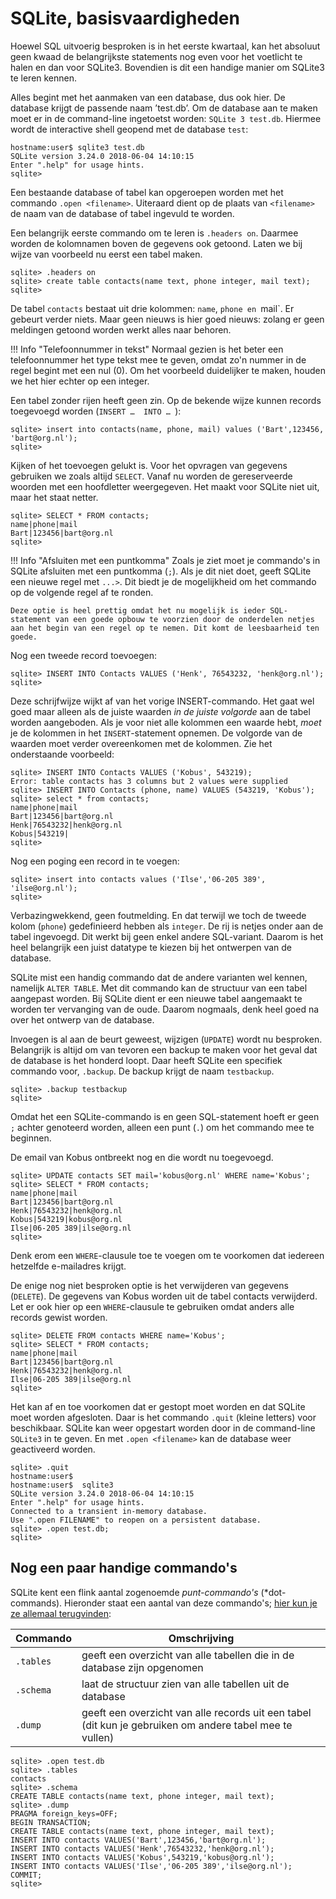 # SQLite, basisvaardigheden

Hoewel SQL uitvoerig besproken is in het eerste kwartaal, kan het absoluut geen kwaad de belangrijkste statements nog even voor het voetlicht te halen en dan voor  SQLite3. Bovendien is dit een handige manier om SQLite3 te leren kennen.

Alles begint met het aanmaken van een database, dus ook hier. De database krijgt de passende naam ’test.db’. Om de database aan te maken moet er in de command-line ingetoetst worden: `SQLite 3 test.db`. Hiermee wordt de interactive shell geopend met de database `test`:

```console
hostname:user$ sqlite3 test.db
SQLite version 3.24.0 2018-06-04 14:10:15
Enter ".help" for usage hints.
sqlite>
```

Een bestaande database of tabel kan opgeroepen worden met het commando `.open <filename>`. Uiteraard dient op de plaats van `<filename>` de naam van de database of tabel ingevuld te worden.

Een belangrijk eerste commando om te leren is `.headers on`. Daarmee worden de kolomnamen boven de gegevens ook getoond. Laten we bij wijze van voorbeeld nu eerst een tabel maken.

```console
sqlite> .headers on
sqlite> create table contacts(name text, phone integer, mail text);
sqlite>
```


De tabel `contacts` bestaat uit drie kolommen: `name`, `phone en `mail`. Er gebeurt verder niets. Maar geen nieuws is hier goed nieuws: zolang er geen meldingen getoond worden werkt alles naar behoren.

!!! Info "Telefoonnummer in tekst"
    Normaal gezien is het beter een telefoonnummer het type tekst mee te geven, omdat zo'n nummer in de regel begint met een nul (0). Om het voorbeeld duidelijker te maken, houden we het hier echter op een integer.

Een tabel zonder rijen heeft geen zin. Op de bekende wijze kunnen records toegevoegd worden (`INSERT …  INTO … `):

```console
sqlite> insert into contacts(name, phone, mail) values ('Bart',123456, 'bart@org.nl');
sqlite>
```

Kijken of het toevoegen gelukt is. Voor het opvragen van gegevens gebruiken we zoals altijd `SELECT`. Vanaf nu worden de gereserveerde woorden met een hoofdletter weergegeven. Het maakt voor SQLite niet uit, maar het staat netter.

```console
sqlite> SELECT * FROM contacts;
name|phone|mail
Bart|123456|bart@org.nl
sqlite>
```

!!! Info "Afsluiten met een puntkomma"
    Zoals je ziet moet je commando's in SQLite afsluiten met een puntkomma (`;`). Als je dit niet doet, geeft SQLite een nieuwe regel met `...>`. Dit biedt je de mogelijkheid om het commando op de volgende regel af te ronden.

    Deze optie is heel prettig omdat het nu mogelijk is ieder SQL-statement van een goede opbouw te voorzien door de onderdelen netjes aan het begin van een regel op te nemen. Dit komt de leesbaarheid ten goede.

Nog een tweede record toevoegen:

```console
sqlite> INSERT INTO Contacts VALUES ('Henk', 76543232, 'henk@org.nl');
sqlite>
```

Deze schrijfwijze wijkt af van het vorige INSERT-commando. Het gaat wel goed maar alleen als de juiste waarden *in de juiste volgorde* aan de tabel worden aangeboden. Als je voor niet alle kolommen een waarde hebt, *moet* je de kolommen in het `INSERT`-statement opnemen. De volgorde van de waarden moet verder overeenkomen met de kolommen. Zie het onderstaande voorbeeld:

```console
sqlite> INSERT INTO Contacts VALUES ('Kobus', 543219);
Error: table contacts has 3 columns but 2 values were supplied
sqlite> INSERT INTO Contacts (phone, name) VALUES (543219, 'Kobus');
sqlite> select * from contacts;
name|phone|mail
Bart|123456|bart@org.nl
Henk|76543232|henk@org.nl
Kobus|543219|
sqlite>
```

Nog een poging een record in te voegen:

```console
sqlite> insert into contacts values ('Ilse','06-205 389', 'ilse@org.nl');
sqlite>
```

Verbazingwekkend, geen foutmelding. En dat terwijl we toch de tweede kolom (`phone`) gedefinieerd hebben als `integer`. De rij is netjes onder aan de tabel ingevoegd. Dit werkt bij geen enkel andere SQL-variant. Daarom is het heel belangrijk een juist datatype te kiezen bij het ontwerpen van de database.

SQLite mist een handig commando dat de andere varianten wel kennen, namelijk `ALTER TABLE`. Met dit commando kan de structuur van een tabel aangepast worden. Bij SQLite dient er een nieuwe tabel aangemaakt te worden ter vervanging van de oude. Daarom nogmaals, denk heel goed na over het ontwerp van de database.

Invoegen is al aan de beurt geweest, wijzigen (`UPDATE`) wordt nu besproken. Belangrijk is altijd om van tevoren een backup te maken voor het geval dat de database is het honderd loopt. Daar heeft SQLite een specifiek commando voor, `.backup`. De backup krijgt de naam `testbackup`.

```console
sqlite> .backup testbackup
sqlite>
```

Omdat het een SQLite-commando is en geen SQL-statement hoeft er geen `;` achter genoteerd worden, alleen een punt (`.`) om het commando mee te beginnen.

De email van Kobus ontbreekt nog en die wordt nu toegevoegd.

```console
sqlite> UPDATE contacts SET mail='kobus@org.nl' WHERE name='Kobus';
sqlite> SELECT * FROM contacts;
name|phone|mail
Bart|123456|bart@org.nl
Henk|76543232|henk@org.nl
Kobus|543219|kobus@org.nl
Ilse|06-205 389|ilse@org.nl
sqlite>
```

Denk erom een `WHERE`-clausule toe te voegen om te voorkomen dat iedereen hetzelfde e-mailadres krijgt.

De enige nog niet besproken optie is het verwijderen van gegevens (`DELETE`). De gegevens van Kobus worden uit de tabel contacts verwijderd. Let er ook hier op een `WHERE`-clausule te gebruiken omdat anders alle records gewist worden.

```console
sqlite> DELETE FROM contacts WHERE name='Kobus';
sqlite> SELECT * FROM contacts;
name|phone|mail
Bart|123456|bart@org.nl
Henk|76543232|henk@org.nl
Ilse|06-205 389|ilse@org.nl
sqlite>
```

Het kan af en toe voorkomen dat er gestopt moet worden en dat SQLite moet worden afgesloten. Daar is het commando `.quit` (kleine letters) voor beschikbaar. SQLite kan weer opgestart worden door in de command-line `SQLite3` in te geven. En met `.open <filename>` kan de database weer geactiveerd worden.

```console
sqlite> .quit
hostname:user$
hostname:user$  sqlite3
SQLite version 3.24.0 2018-06-04 14:10:15
Enter ".help" for usage hints.
Connected to a transient in-memory database.
Use ".open FILENAME" to reopen on a persistent database.
sqlite> .open test.db;
sqlite>
```

## Nog een paar handige commando's

SQLite kent een flink aantal zogenoemde *punt-commando's* (*dot-commands). Hieronder staat een aantal van deze commando's; [hier kun je ze allemaal terugvinden](https://sqlite.org/cli.html#special_commands_to_sqlite3_dot_commands_):

Commando | Omschrijving
-----|-----
`.tables` | geeft een overzicht van alle tabellen die in de database zijn opgenomen
`.schema` |  laat de structuur zien van alle tabellen uit de database
`.dump`  |  geeft een overzicht van alle records uit een tabel (dit kun je gebruiken om andere tabel mee te vullen)

```console
sqlite> .open test.db
sqlite> .tables
contacts
sqlite> .schema
CREATE TABLE contacts(name text, phone integer, mail text);
sqlite> .dump
PRAGMA foreign_keys=OFF;
BEGIN TRANSACTION;
CREATE TABLE contacts(name text, phone integer, mail text);
INSERT INTO contacts VALUES('Bart',123456,'bart@org.nl');
INSERT INTO contacts VALUES('Henk',76543232,'henk@org.nl');
INSERT INTO contacts VALUES('Kobus',543219,'kobus@org.nl');
INSERT INTO contacts VALUES('Ilse','06-205 389','ilse@org.nl');
COMMIT;
sqlite>
```




